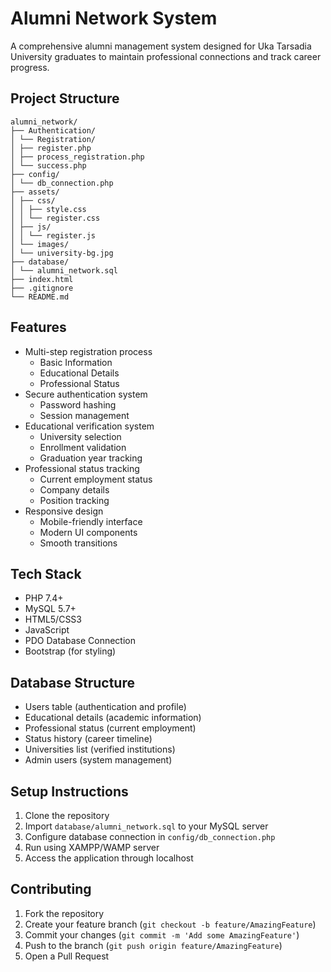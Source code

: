 # Alumni Network System

A comprehensive alumni management system designed for Uka Tarsadia University graduates to maintain professional connections and track career progress.

## Project Structure
```
alumni_network/
├── Authentication/
│ └── Registration/
│ ├── register.php
│ ├── process_registration.php
│ └── success.php
├── config/
│ └── db_connection.php
├── assets/
│ ├── css/
│ │ ├── style.css
│ │ └── register.css
│ ├── js/
│ │ └── register.js
│ └── images/
│ └── university-bg.jpg
├── database/
│ └── alumni_network.sql
├── index.html
├── .gitignore
└── README.md
```
## Features
- Multi-step registration process
  - Basic Information
  - Educational Details
  - Professional Status
- Secure authentication system
  - Password hashing
  - Session management
- Educational verification system
  - University selection
  - Enrollment validation
  - Graduation year tracking
- Professional status tracking
  - Current employment status
  - Company details
  - Position tracking
- Responsive design
  - Mobile-friendly interface
  - Modern UI components
  - Smooth transitions

## Tech Stack
- PHP 7.4+
- MySQL 5.7+
- HTML5/CSS3
- JavaScript
- PDO Database Connection
- Bootstrap (for styling)

## Database Structure
- Users table (authentication and profile)
- Educational details (academic information)
- Professional status (current employment)
- Status history (career timeline)
- Universities list (verified institutions)
- Admin users (system management)

## Setup Instructions
1. Clone the repository
2. Import `database/alumni_network.sql` to your MySQL server
3. Configure database connection in `config/db_connection.php`
4. Run using XAMPP/WAMP server
5. Access the application through localhost

## Contributing
1. Fork the repository
2. Create your feature branch (`git checkout -b feature/AmazingFeature`)
3. Commit your changes (`git commit -m 'Add some AmazingFeature'`)
4. Push to the branch (`git push origin feature/AmazingFeature`)
5. Open a Pull Request